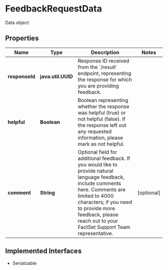 

# FeedbackRequestData

Data object

## Properties

Name | Type | Description | Notes
------------ | ------------- | ------------- | -------------
**responseId** | **java.util.UUID** | Response ID received from the &#x60;/result&#x60; endpoint, representing the response for which you are providing feedback. | 
**helpful** | **Boolean** | Boolean representing whether the response was helpful (true) or not helpful (false). If the response left out any requested information, please mark as not helpful. | 
**comment** | **String** | Optional field for additional feedback. If you would like to provide natural language feedback, include comments here. Comments are limited to 4000 characters; if you need to provide more feedback, please reach out to your FactSet Support Team representative.  |  [optional]


## Implemented Interfaces

* Serializable


